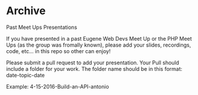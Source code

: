# Archive
Past Meet Ups Presentations

If you have presented in a past Eugene Web Devs Meet Up or the PHP Meet Ups (as the group was fromally known),
please add your slides, recordings, code, etc... in this repo so other can enjoy!

Please submit a pull request to add your presentation. Your Pull should include a folder for your work.
The folder name should be in this format: date-topic-date

Example: 4-15-2016-Build-an-API-antonio
